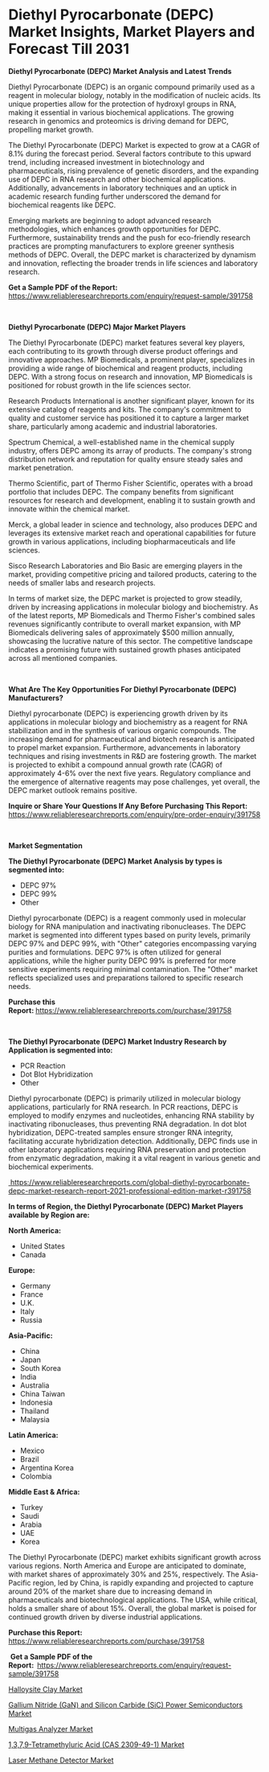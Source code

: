 <p><h1>Diethyl Pyrocarbonate (DEPC) Market Insights, Market Players and Forecast Till 2031</h1></p><p><strong>Diethyl Pyrocarbonate (DEPC) Market Analysis and Latest Trends</strong></p>
<p><p>Diethyl Pyrocarbonate (DEPC) is an organic compound primarily used as a reagent in molecular biology, notably in the modification of nucleic acids. Its unique properties allow for the protection of hydroxyl groups in RNA, making it essential in various biochemical applications. The growing research in genomics and proteomics is driving demand for DEPC, propelling market growth.</p><p>The Diethyl Pyrocarbonate (DEPC) Market is expected to grow at a CAGR of 8.1% during the forecast period. Several factors contribute to this upward trend, including increased investment in biotechnology and pharmaceuticals, rising prevalence of genetic disorders, and the expanding use of DEPC in RNA research and other biochemical applications. Additionally, advancements in laboratory techniques and an uptick in academic research funding further underscored the demand for biochemical reagents like DEPC. </p><p>Emerging markets are beginning to adopt advanced research methodologies, which enhances growth opportunities for DEPC. Furthermore, sustainability trends and the push for eco-friendly research practices are prompting manufacturers to explore greener synthesis methods of DEPC. Overall, the DEPC market is characterized by dynamism and innovation, reflecting the broader trends in life sciences and laboratory research.</p></p>
<p><strong>Get a Sample PDF of the Report:&nbsp;</strong> <a href="https://www.reliableresearchreports.com/enquiry/request-sample/391758?utm_campaign=8&utm_medium=2&utm_source=Github&utm_content=ia&utm_term=26102024&utm_id=diethyl-pyrocarbonate-depc">https://www.reliableresearchreports.com/enquiry/request-sample/391758</a></p>
<p>&nbsp;</p>
<p><strong>Diethyl Pyrocarbonate (DEPC) Major Market Players</strong></p>
<p><p>The Diethyl Pyrocarbonate (DEPC) market features several key players, each contributing to its growth through diverse product offerings and innovative approaches. MP Biomedicals, a prominent player, specializes in providing a wide range of biochemical and reagent products, including DEPC. With a strong focus on research and innovation, MP Biomedicals is positioned for robust growth in the life sciences sector.</p><p>Research Products International is another significant player, known for its extensive catalog of reagents and kits. The company's commitment to quality and customer service has positioned it to capture a larger market share, particularly among academic and industrial laboratories.</p><p>Spectrum Chemical, a well-established name in the chemical supply industry, offers DEPC among its array of products. The company's strong distribution network and reputation for quality ensure steady sales and market penetration.</p><p>Thermo Scientific, part of Thermo Fisher Scientific, operates with a broad portfolio that includes DEPC. The company benefits from significant resources for research and development, enabling it to sustain growth and innovate within the chemical market.</p><p>Merck, a global leader in science and technology, also produces DEPC and leverages its extensive market reach and operational capabilities for future growth in various applications, including biopharmaceuticals and life sciences.</p><p>Sisco Research Laboratories and Bio Basic are emerging players in the market, providing competitive pricing and tailored products, catering to the needs of smaller labs and research projects.</p><p>In terms of market size, the DEPC market is projected to grow steadily, driven by increasing applications in molecular biology and biochemistry. As of the latest reports, MP Biomedicals and Thermo Fisher's combined sales revenues significantly contribute to overall market expansion, with MP Biomedicals delivering sales of approximately $500 million annually, showcasing the lucrative nature of this sector. The competitive landscape indicates a promising future with sustained growth phases anticipated across all mentioned companies.</p></p>
<p>&nbsp;</p>
<p><strong>What Are The Key Opportunities For Diethyl Pyrocarbonate (DEPC) Manufacturers?</strong></p>
<p><p>Diethyl pyrocarbonate (DEPC) is experiencing growth driven by its applications in molecular biology and biochemistry as a reagent for RNA stabilization and in the synthesis of various organic compounds. The increasing demand for pharmaceutical and biotech research is anticipated to propel market expansion. Furthermore, advancements in laboratory techniques and rising investments in R&D are fostering growth. The market is projected to exhibit a compound annual growth rate (CAGR) of approximately 4-6% over the next five years. Regulatory compliance and the emergence of alternative reagents may pose challenges, yet overall, the DEPC market outlook remains positive.</p></p>
<p><strong>Inquire or Share Your Questions If Any Before Purchasing This Report:</strong> <a href="https://www.reliableresearchreports.com/enquiry/pre-order-enquiry/391758?utm_campaign=8&utm_medium=2&utm_source=Github&utm_content=ia&utm_term=26102024&utm_id=diethyl-pyrocarbonate-depc">https://www.reliableresearchreports.com/enquiry/pre-order-enquiry/391758</a></p>
<p>&nbsp;</p>
<p><strong>Market Segmentation</strong></p>
<p><strong>The Diethyl Pyrocarbonate (DEPC) Market Analysis by types is segmented into:</strong></p>
<p><ul><li>DEPC 97%</li><li>DEPC 99%</li><li>Other</li></ul></p>
<p><p>Diethyl pyrocarbonate (DEPC) is a reagent commonly used in molecular biology for RNA manipulation and inactivating ribonucleases. The DEPC market is segmented into different types based on purity levels, primarily DEPC 97% and DEPC 99%, with "Other" categories encompassing varying purities and formulations. DEPC 97% is often utilized for general applications, while the higher purity DEPC 99% is preferred for more sensitive experiments requiring minimal contamination. The "Other" market reflects specialized uses and preparations tailored to specific research needs.</p></p>
<p><strong>Purchase this Report:&nbsp;</strong><a href="https://www.reliableresearchreports.com/purchase/391758?utm_campaign=8&utm_medium=2&utm_source=Github&utm_content=ia&utm_term=26102024&utm_id=diethyl-pyrocarbonate-depc">https://www.reliableresearchreports.com/purchase/391758</a></p>
<p>&nbsp;</p>
<p><strong>The Diethyl Pyrocarbonate (DEPC) Market Industry Research by Application is segmented into:</strong></p>
<p><ul><li>PCR Reaction</li><li>Dot Blot Hybridization</li><li>Other</li></ul></p>
<p><p>Diethyl pyrocarbonate (DEPC) is primarily utilized in molecular biology applications, particularly for RNA research. In PCR reactions, DEPC is employed to modify enzymes and nucleotides, enhancing RNA stability by inactivating ribonucleases, thus preventing RNA degradation. In dot blot hybridization, DEPC-treated samples ensure stronger RNA integrity, facilitating accurate hybridization detection. Additionally, DEPC finds use in other laboratory applications requiring RNA preservation and protection from enzymatic degradation, making it a vital reagent in various genetic and biochemical experiments.</p></p>
<p><a href="https://www.reliableresearchreports.com/global-diethyl-pyrocarbonate-depc-market-research-report-2021-professional-edition-market-r391758?utm_campaign=8&utm_medium=2&utm_source=Github&utm_content=ia&utm_term=26102024&utm_id=diethyl-pyrocarbonate-depc">&nbsp;https://www.reliableresearchreports.com/global-diethyl-pyrocarbonate-depc-market-research-report-2021-professional-edition-market-r391758</a></p>
<p><strong>In terms of Region, the Diethyl Pyrocarbonate (DEPC) Market Players available by Region are:</strong></p>
<p>
    <p> <strong> North America: </strong>
        <ul>
            <li>United States</li>
            <li>Canada</li>
        </ul>
        </p> 
    <p> <strong> Europe: </strong>
        <ul>
            <li>Germany</li>
            <li>France</li>
            <li>U.K.</li>
            <li>Italy</li>
            <li>Russia</li>
        </ul>
        </p> 
    <p> <strong> Asia-Pacific: </strong>
        <ul>
            <li>China</li>
            <li>Japan</li>
            <li>South Korea</li>
            <li>India</li>
            <li>Australia</li>
            <li>China Taiwan</li>
            <li>Indonesia</li>
            <li>Thailand</li>
            <li>Malaysia</li>
        </ul>
        </p> 
    <p> <strong> Latin America: </strong>
        <ul>
            <li>Mexico</li>
            <li>Brazil</li>
            <li>Argentina Korea</li>
            <li>Colombia</li>
        </ul>
        </p> 
    <p> <strong> Middle East & Africa: </strong>
        <ul>
            <li>Turkey</li>
            <li>Saudi</li>
            <li>Arabia</li>
            <li>UAE</li>
            <li>Korea</li>
        </ul>
    </p>
    </p>
<p><p>The Diethyl Pyrocarbonate (DEPC) market exhibits significant growth across various regions. North America and Europe are anticipated to dominate, with market shares of approximately 30% and 25%, respectively. The Asia-Pacific region, led by China, is rapidly expanding and projected to capture around 20% of the market share due to increasing demand in pharmaceuticals and biotechnological applications. The USA, while critical, holds a smaller share of about 15%. Overall, the global market is poised for continued growth driven by diverse industrial applications.</p></p>
<p><strong>Purchase this Report: </strong><a href="https://www.reliableresearchreports.com/purchase/391758?utm_campaign=8&utm_medium=2&utm_source=Github&utm_content=ia&utm_term=26102024&utm_id=diethyl-pyrocarbonate-depc">https://www.reliableresearchreports.com/purchase/391758</a></p>
<p>&nbsp;<strong>Get a Sample PDF of the Report:&nbsp;&nbsp;</strong><a href="https://www.reliableresearchreports.com/enquiry/request-sample/391758?utm_campaign=8&utm_medium=2&utm_source=Github&utm_content=ia&utm_term=26102024&utm_id=diethyl-pyrocarbonate-depc">https://www.reliableresearchreports.com/enquiry/request-sample/391758</a></p>
<p><strong></strong></p>
<p><p><a href="https://github.com/MelgarBasny/Market-Research-Report-List-1/blob/main/halloysite-clay-market.md?utm_campaign=8&utm_medium=2&utm_source=Github&utm_content=ia&utm_term=26102024&utm_id=diethyl-pyrocarbonate-depc">Halloysite Clay Market</a></p><p><a href="https://www.linkedin.com/pulse/gallium-nitride-gan-silicon-carbide-sic-power-semiconductors-ratoc?utm_campaign=8&utm_medium=2&utm_source=Github&utm_content=ia&utm_term=26102024&utm_id=diethyl-pyrocarbonate-depc">Gallium Nitride (GaN) and Silicon Carbide (SiC) Power Semiconductors Market</a></p><p><a href="https://issuu.com/reportprime-2/docs/multigas-analyzer-market-size-2030._6ec1b1ff57d048?utm_campaign=8&utm_medium=2&utm_source=Github&utm_content=ia&utm_term=26102024&utm_id=diethyl-pyrocarbonate-depc">Multigas Analyzer Market</a></p><p><a href="https://github.com/darientvns/Market-Research-Report-List-1/blob/main/1379-tetramethyluric-acid-cas-2309-49-1-market.md?utm_campaign=8&utm_medium=2&utm_source=Github&utm_content=ia&utm_term=26102024&utm_id=diethyl-pyrocarbonate-depc">1,3,7,9-Tetramethyluric Acid (CAS 2309-49-1) Market</a></p><p><a href="https://issuu.com/reportprime-2/docs/laser-methane-detector-market-size-_c8bc96aa575cf4?utm_campaign=8&utm_medium=2&utm_source=Github&utm_content=ia&utm_term=26102024&utm_id=diethyl-pyrocarbonate-depc">Laser Methane Detector Market</a></p></p>